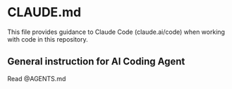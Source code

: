 # CLAUDE.md

This file provides guidance to Claude Code (claude.ai/code) when working with code in this repository.

## General instruction for AI Coding Agent

Read @AGENTS.md
